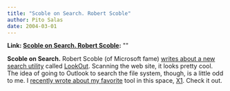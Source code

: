 ```yaml
---
title: "Scoble on Search. Robert Scoble"
author: Pito Salas
date: 2004-03-01
---
```


**Link: [Scoble on Search. Robert Scoble](None):** ""

**Scoble on Search.** Robert Scoble (of Microsoft fame) [writes about a new
search utility](<http://radio.weblogs.com/0001011/2004/02/29.html#a6730>)
called [LookOut](<http://www.lookoutsoft.com/>). Scanning the web site, it
looks pretty cool. The idea of going to Outlook to search the file system,
though, is a little odd to me. I [recently wrote about my
favorite](</2004/02/24.html#a173>) tool in this space,
[X1](<http://www.x1.com/>). Check it out.


